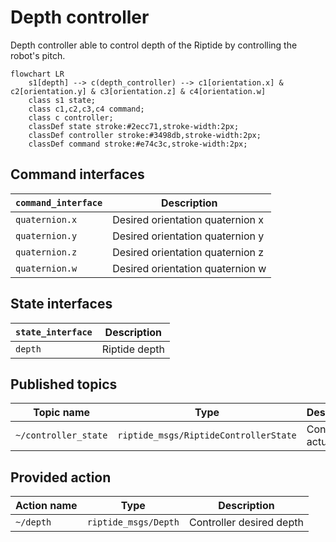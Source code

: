 # Depth controller

Depth controller able to control depth of the Riptide by controlling the robot's pitch.

```mermaid
flowchart LR
    s1[depth] --> c(depth_controller) --> c1[orientation.x] & c2[orientation.y] & c3[orientation.z] & c4[orientation.w]
    class s1 state;
    class c1,c2,c3,c4 command;
    class c controller;
    classDef state stroke:#2ecc71,stroke-width:2px;
    classDef controller stroke:#3498db,stroke-width:2px;
    classDef command stroke:#e74c3c,stroke-width:2px;
```

## Command interfaces

| `command_interface` | Description                      |
|---------------------|----------------------------------|
| `quaternion.x`      | Desired orientation quaternion x |
| `quaternion.y`      | Desired orientation quaternion y |
| `quaternion.z`      | Desired orientation quaternion z |
| `quaternion.w`      | Desired orientation quaternion w |

## State interfaces

| `state_interface` | Description   |
| ----------------- | ------------- |
| `depth`           | Riptide depth |

## Published topics

| Topic name            | Type                                  | Description             |
|-----------------------|---------------------------------------|-------------------------|
| `~/controller_state`  | `riptide_msgs/RiptideControllerState` | Controller actual state |

## Provided action

| Action name | Type                 | Description              |
|-------------|----------------------|--------------------------|
| `~/depth`   | `riptide_msgs/Depth` | Controller desired depth |